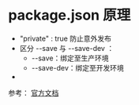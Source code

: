 <!--
 * @Descripttion: 
 * @version: 
 * @Author: shenjia
 * @Date: 2021-01-14 10:40:46
 * @LastEditors: shenjia
 * @LastEditTime: 2021-01-14 10:50:43
-->
# package.json 原理


- "private" : true 防止意外发布
- 区分 --save 与 --save-dev ：
  - --save：绑定至生产环境
  - --save-dev：绑定至开发环境
- 


参考：
[官方文档](https://docs.npmjs.com/cli/v6/configuring-npm/package-json)